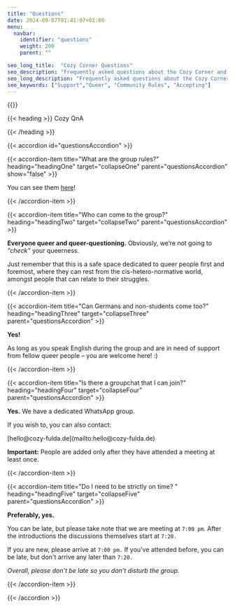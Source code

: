 ```yaml
---
title: "Questions"
date: 2024-09-07T01:41:07+03:00
menu:
  navbar:
    identifier: "questions"
    weight: 200 
    parent: ""

seo_long_title:  "Cozy Corner Questions"
seo_description: "Frequently asked questions about the Cozy Corner and meetups in Fulda!"
seo_long_description: "Frequently asked questions about the Cozy Corner and meetups!"
seo_keywords: ["Support","Queer", "Community Rules", "Accepting"]
---
```


{{<corner-flags>}}

{{< heading >}}
Cozy QnA

{{< /heading >}}

{{< accordion id="questionsAccordion" >}}

{{< accordion-item title="What are the group rules?" heading="headingOne" target="collapseOne" parent="questionsAccordion" show="false" >}}

You can see them [here](/rules)!

{{< /accordion-item >}}

{{< accordion-item title="Who can come to the group?" heading="headingTwo" target="collapseTwo" parent="questionsAccordion" >}}

**Everyone queer and queer-questioning.** Obviously, we’re not going to _“check”_ your queerness.

Just remember that this is a safe space dedicated to queer people first and foremost, where they can rest from the cis-hetero-normative world, amongst people that can relate to their struggles. 

{{< /accordion-item >}}

{{< accordion-item title="Can Germans and non-students come too?" heading="headingThree" target="collapseThree" parent="questionsAccordion" >}}

**Yes!**

As long as you speak English during the group and are in need of support from fellow queer people – you are welcome here! :) 

{{< /accordion-item >}}

{{< accordion-item title="Is there a groupchat that I can join?" heading="headingFour" target="collapseFour" parent="questionsAccordion" >}}

**Yes.** We have a dedicated WhatsApp group.

If you wish to, you can also contact: 

<p>
[hello@cozy-fulda.de](mailto:hello@cozy-fulda.de)
</p>

**Important:** People are added only after they have attended a meeting at least once.

{{< /accordion-item >}}

{{< accordion-item title="Do I need to be strictly on time? " heading="headingFive" target="collapseFive" parent="questionsAccordion" >}}

**Preferably, yes.** 

You can be late, but please take note that we are meeting at `7:00 pm`. After the introductions the discussions themselves start at `7:20.`

If you are new, please arrive at `7:00 pm.` If you've attended before, you can be late, but don't arrive any later than `7:20.`

 _Overall, please don’t be late so you don’t disturb the group._

{{< /accordion-item >}}


{{< /accordion >}}
